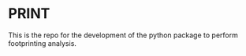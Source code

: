 # PRINT

This is the repo for the development of the python package to perform footprinting analysis.
